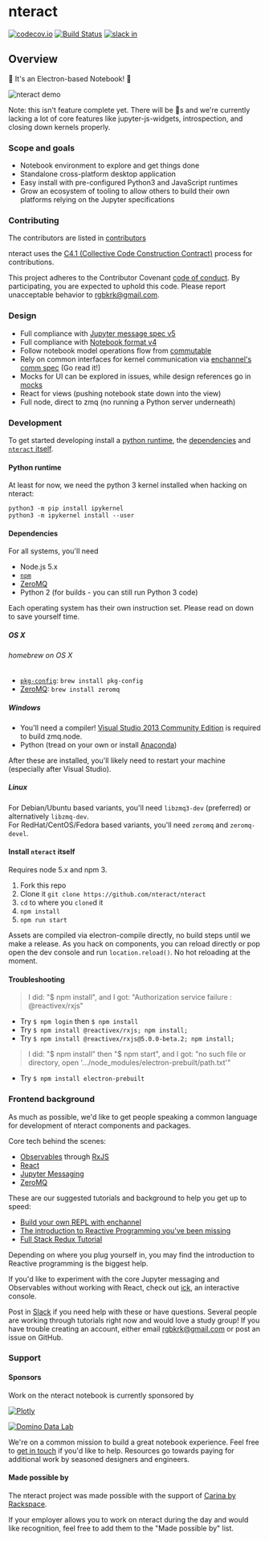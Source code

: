 # nteract

[![codecov.io](https://codecov.io/github/nteract/nteract/coverage.svg?branch=master)](https://codecov.io/github/nteract/nteract?branch=master)
[![Build Status](https://travis-ci.org/nteract/nteract.svg)](https://travis-ci.org/nteract/nteract) [![slack in](http://slack.nteract.in/badge.svg)](http://slack.nteract.in)

## Overview

:notebook: It's an Electron-based Notebook! :notebook:

![nteract demo](https://cloud.githubusercontent.com/assets/836375/14068164/6ebbc6ea-f42f-11e5-98bc-eb149d0b0730.gif)

Note: this isn't feature complete yet. There will be :bug:s and we're currently
lacking a lot of core features like jupyter-js-widgets, introspection, and closing down kernels properly.

### Scope and goals

* Notebook environment to explore and get things done
* Standalone cross-platform desktop application
* Easy install with pre-configured Python3 and JavaScript runtimes
* Grow an ecosystem of tooling to allow others to build their own platforms relying on the Jupyter specifications

### Contributing

The contributors are listed in [contributors](https://github.com/nteract/nteract/graphs/contributors)

nteract uses the [C4.1 (Collective Code Construction Contract)](http://rfc.zeromq.org/spec:22) process for contributions.

This project adheres to the Contributor Covenant [code of conduct](CODE_OF_CONDUCT.md).
By participating, you are expected to uphold this code. Please report unacceptable behavior to rgbkrk@gmail.com.

### Design

* Full compliance with [Jupyter message spec v5](http://jupyter-client.readthedocs.org/en/latest/messaging.html)
* Full compliance with [Notebook format v4](http://nbformat.readthedocs.org/en/latest/format_description.html)
* Follow notebook model operations flow from [commutable](https://github.com/nteract/commutable)
* Rely on common interfaces for kernel communication via [enchannel's comm spec](https://github.com/nteract/enchannel) (Go read it!)
* Mocks for UI can be explored in issues, while design references go in [mocks](https://github.com/nteract/mocks)
* React for views (pushing notebook state down into the view)
* Full node, direct to zmq (no running a Python server underneath)

### Development

To get started developing install a [python runtime](#python-runtime), the
[dependencies](#dependencies) and [`nteract` itself](#install-nteract-itself).

#### Python runtime

At least for now, we need the python 3 kernel installed when hacking on nteract:

```
python3 -m pip install ipykernel
python3 -m ipykernel install --user
```

#### Dependencies

For all systems, you'll need

- Node.js 5.x
- [`npm`](https://docs.npmjs.com/getting-started/installing-node)
- [ZeroMQ](http://zeromq.org/intro:get-the-software)
- Python 2 (for builds - you can still run Python 3 code)

Each operating system has their own instruction set. Please read on down to save yourself time.

##### OS X

###### homebrew on OS X

- [`pkg-config`](http://www.freedesktop.org/wiki/Software/pkg-config/): `brew install pkg-config`
- [ZeroMQ](http://zeromq.org/intro:get-the-software): `brew install zeromq`

##### Windows

- You'll need a compiler! [Visual Studio 2013 Community Edition](https://www.visualstudio.com/en-us/downloads/download-visual-studio-vs.aspx) is required to build zmq.node.
- Python (tread on your own or install [Anaconda](http://continuum.io/downloads))

After these are installed, you'll likely need to restart your machine (especially after Visual Studio).

##### Linux

For Debian/Ubuntu based variants, you'll need `libzmq3-dev` (preferred) or alternatively `libzmq-dev`.   
For RedHat/CentOS/Fedora based variants, you'll need `zeromq` and `zeromq-devel`.

#### Install `nteract` itself

Requires node 5.x and npm 3.

1. Fork this repo
2. Clone it `git clone https://github.com/nteract/nteract`
3. `cd` to where you `clone`d it
4. `npm install`
5. `npm run start`

Assets are compiled via electron-compile directly, no build steps until we make a release. As you hack on components, you can reload directly or pop open the dev console and run `location.reload()`. No hot reloading at the moment.

#### Troubleshooting

> I did: "$ npm install", and I got: "Authorization service failure : @reactivex/rxjs"

- Try `$ npm login` then `$ npm install`
- Try `$ npm install @reactivex/rxjs; npm install;`
- Try `$ npm install @reactivex/rxjs@5.0.0-beta.2; npm install;`

> I did: "$ npm install" then "$ npm start", and I got: "no such file or directory, open '.../node_modules/electron-prebuilt/path.txt'"

- Try `$ npm install electron-prebuilt`

### Frontend background

As much as possible, we'd like to get people speaking a common language for
development of nteract components and packages.

Core tech behind the scenes:

* [Observables](http://cycle.js.org/observables.html) through [RxJS](https://github.com/ReactiveX/RxJS)
* [React](https://facebook.github.io/react/)
* [Jupyter Messaging](http://jupyter-client.readthedocs.org/en/latest/messaging.html)
* [ZeroMQ](http://zguide.zeromq.org/page:all)

These are our suggested tutorials and background to help you get up to speed:

* [Build your own REPL with enchannel](https://github.com/nteract/docs/blob/master/enchannel/build-your-own-repl.md)
* [The introduction to Reactive Programming you've been missing](https://gist.github.com/staltz/868e7e9bc2a7b8c1f754)
* [Full Stack Redux Tutorial](http://teropa.info/blog/2015/09/10/full-stack-redux-tutorial.html)

Depending on where you plug yourself in, you may find the introduction to Reactive
programming is the biggest help.

If you'd like to experiment with the core Jupyter messaging and Observables
without working with React, check out [ick](https://github.com/nteract/ick),
an interactive console.

Post in [Slack](http://slack.nteract.in/) if you need help with these or have questions. Several people
are working through tutorials right now and would love a study group! If you have trouble creating an account, either email rgbkrk@gmail.com or post an issue on GitHub.

### Support

#### Sponsors

Work on the nteract notebook is currently sponsored by

[![Plotly](https://cloud.githubusercontent.com/assets/836375/13661288/0f1d6d8c-e657-11e5-897b-9d047cb30ef4.png)](https://plot.ly/)

[![Domino Data Lab](https://cloud.githubusercontent.com/assets/836375/13661281/052c8506-e657-11e5-8e93-1497c6097519.png)](https://www.dominodatalab.com/)

We're on a common mission to build a great notebook experience. Feel free to
[get in touch](mailto:rgbkrk@gmail.com) if you'd like to help. Resources go towards
paying for additional work by seasoned designers and engineers.

#### Made possible by

The nteract project was made possible with the support of
[Carina by Rackspace](https://getcarina.com).

If your employer allows you to work on nteract during the day and would like
recognition, feel free to add them to the "Made possible by" list.
